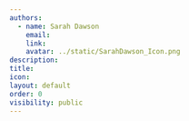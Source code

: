 ```yaml
---
authors:
  - name: Sarah Dawson
    email: 
    link: 
    avatar: ../static/SarahDawson_Icon.png
description: 
title: 
icon: 
layout: default
order: 0
visibility: public
---
```

# 
